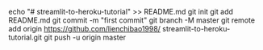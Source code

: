 echo "# streamlit-to-heroku-tutorial" >> README.md 
git init 
git add README.md 
git commit -m "first commit" 
git branch -M master 
git remote add origin https://github.com/lienchibao1998/ streamlit-to-heroku-tutorial.git 
git push -u origin master
